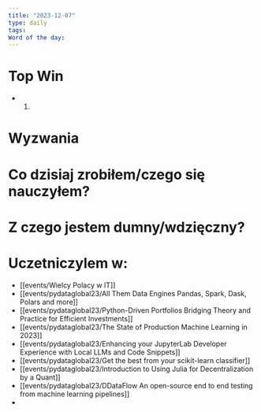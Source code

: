 ```yaml
---
title: "2023-12-07"
type: daily
tags: 
Word of the day:
---
```

# Top Win
- 1.
# Wyzwania


# Co dzisiaj zrobiłem/czego się nauczyłem?

# Z czego jestem dumny/wdzięczny?

# Uczetniczylem w:
- [[events/Wielcy Polacy w IT]]
- [[events/pydataglobal23/All Them Data Engines Pandas, Spark, Dask, Polars and more]]
- [[events/pydataglobal23/Python-Driven Portfolios Bridging Theory and Practice for Efficient Investments]]
- [[events/pydataglobal23/The State of Production Machine Learning in 2023]]
- [[events/pydataglobal23/Enhancing your JupyterLab Developer Experience with Local LLMs and Code Snippets]]
- [[events/pydataglobal23/Get the best from your scikit-learn classifier]]
- [[events/pydataglobal23/Introduction to Using Julia for Decentralization by a Quant]]
- [[events/pydataglobal23/DDataFlow An open-source end to end testing from machine learning pipelines]]
- 